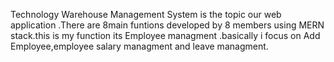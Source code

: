Technology Warehouse Management System is the topic our web application .There are 8main funtions developed by 8 members using MERN stack.this is my function its Employee managment .basically i focus on Add Employee,employee salary managment and leave managment.
